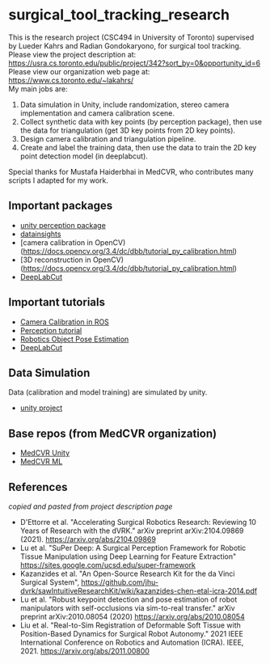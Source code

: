 # surgical_tool_tracking_research
This is the research project (CSC494 in University of Toronto) supervised by Lueder Kahrs and Radian Gondokaryono, for surgical tool tracking.<br/>
Please view the project description at: https://usra.cs.toronto.edu/public/project/342?sort_by=0&opportunity_id=6 <br/>
Please view our organization web page at: https://www.cs.toronto.edu/~lakahrs/ <br/>
My main jobs are:
  <ol>
  <li> Data simulation in Unity, include randomization, stereo camera implementation and camera calibration scene. </li>
  <li> Collect synthetic data with key points (by perception package), then use the data for triangulation (get 3D key points from 2D key points). </li>
  <li> Design camera calibration and triangulation pipeline. </li>
  <li> Create and label the training data, then use the data to train the 2D key point detection model (in deeplabcut). </li>
  </ol>
 Special thanks for Mustafa Haiderbhai in MedCVR, who contributes many scripts I adapted for my work.

## Important packages
* [unity perception package](https://github.com/Unity-Technologies/com.unity.perception)
* [datainsights](https://github.com/Unity-Technologies/datasetinsights)
* [camera calibration in OpenCV)(https://docs.opencv.org/3.4/dc/dbb/tutorial_py_calibration.html)
* [3D reconstruction in OpenCV)(https://docs.opencv.org/3.4/dc/dbb/tutorial_py_calibration.html)
* [DeepLabCut](https://github.com/DeepLabCut/DeepLabCut)

## Important tutorials
* [Camera Calibration in ROS](http://wiki.ros.org/camera_calibration/Tutorials/StereoCalibration)
* [Perception tutorial](https://github.com/Unity-Technologies/com.unity.perception/blob/main/com.unity.perception/Documentation~/Tutorial/TUTORIAL.md)
* [Robotics Object Pose Estimation](https://github.com/Unity-Technologies/Robotics-Object-Pose-Estimation)
* [DeepLabCut](https://deeplabcut.github.io/DeepLabCut/docs/intro.html)

## Data Simulation
Data (calibration and model training) are simulated by unity.
* [unity project](https://mcsscm.utm.utoronto.ca/medcvr/medcvr-unity/-/tree/wild/junming/data_simulation)

## Base repos (from MedCVR organization)
- [MedCVR Unity](https://mcsscm.utm.utoronto.ca/medcvr/medcvr-unity/-/tree/feature/new_tool_dataset/)
- [MedCVR ML](https://mcsscm.utm.utoronto.ca/medcvr/medcvr-ml)

## References
_copied and pasted from project description page_
- D'Ettorre et al. "Accelerating Surgical Robotics Research: Reviewing 10 Years of Research with the dVRK." arXiv preprint arXiv:2104.09869 (2021).  https://arxiv.org/abs/2104.09869  
- Lu et al. "SuPer Deep: A Surgical Perception Framework for Robotic Tissue Manipulation using Deep Learning for Feature Extraction" https://sites.google.com/ucsd.edu/super-framework 
- Kazanzides et al. "An Open-Source Research Kit for the da Vinci Surgical System", https://github.com/jhu-dvrk/sawIntuitiveResearchKit/wiki/kazanzides-chen-etal-icra-2014.pdf 
- Lu et al. "Robust keypoint detection and pose estimation of robot manipulators with self-occlusions via sim-to-real transfer." arXiv preprint arXiv:2010.08054 (2020)  https://arxiv.org/abs/2010.08054  
- Liu et al. "Real-to-Sim Registration of Deformable Soft Tissue with Position-Based Dynamics for Surgical Robot Autonomy." 2021 IEEE International Conference on Robotics and Automation (ICRA). IEEE, 2021. https://arxiv.org/abs/2011.00800  
